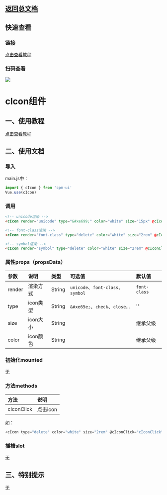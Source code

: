 ## [返回总文档](https://github.com/cpm828/cpm-ui)

## 快速查看

### 链接
[点击查看教程](https://blog.pimichen.com/images/public/cpm_ui.png)

### 扫码查看
<img src="https://blog.pimichen.com/images/public/cpm_ui.png">


# cIcon组件

## 一、使用教程
[点击查看教程](https://cpm828.github.io/cpm_ui/demo/index.html#/icon)


## 二、使用文档
### 导入
main.js中：
```js
import { cIcon } from 'cpm-ui'
Vue.use(cIcon)
```

### 调用
```html
<!-- unicode渲染 -->
<cIcon render="unicode" type="&#xe699;" color="white" size="15px" @cIconClick="cIconClick"></cIcon>

<!-- font-class渲染 -->
<cIcon render="font-class" type="delete" color="white" size="2rem" @cIconClick="cIconClick"></cIcon>

<!-- symbol渲染 -->
<cIcon render="symbol" type="delete" color="white" size="2rem" @cIconClick="cIconClick"></cIcon>
```

### 属性props（propsData）
|参数|说明|类型|可选值|默认值|
|:---|:---|:---|:---|:---|
|render|渲染方式|String|`unicode`、`font-class`、`symbol`|`font-class`|
|type|icon类型|String|`&#xe65e;`、`check`、`close`...|''|
|size|icon大小|String||继承父级|
|color|icon颜色|String||继承父级|

### 初始化mounted
无

### 方法methods
|方法|说明|
|:---|:---|
|cIconClick|点击icon|

如：
```js
<cIcon type="delete" color="white" size="2rem" @cIconClick="cIconClick"></cIcon>
```

### 插槽slot
无



## 三、特别提示
无